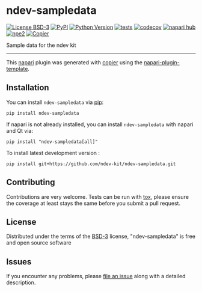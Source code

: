 # ndev-sampledata

[![License BSD-3](https://img.shields.io/pypi/l/ndev-sampledata.svg?color=green)](https://github.com/ndev-kit/ndev-sampledata/raw/main/LICENSE)
[![PyPI](https://img.shields.io/pypi/v/ndev-sampledata.svg?color=green)](https://pypi.org/project/ndev-sampledata)
[![Python Version](https://img.shields.io/pypi/pyversions/ndev-sampledata.svg?color=green)](https://python.org)
[![tests](https://github.com/ndev-kit/ndev-sampledata/workflows/tests/badge.svg)](https://github.com/ndev-kit/ndev-sampledata/actions)
[![codecov](https://codecov.io/gh/ndev-kit/ndev-sampledata/branch/main/graph/badge.svg)](https://codecov.io/gh/ndev-kit/ndev-sampledata)
[![napari hub](https://img.shields.io/endpoint?url=https://api.napari-hub.org/shields/ndev-sampledata)](https://napari-hub.org/plugins/ndev-sampledata)
[![npe2](https://img.shields.io/badge/plugin-npe2-blue?link=https://napari.org/stable/plugins/index.html)](https://napari.org/stable/plugins/index.html)
[![Copier](https://img.shields.io/endpoint?url=https://raw.githubusercontent.com/copier-org/copier/master/img/badge/badge-grayscale-inverted-border-purple.json)](https://github.com/copier-org/copier)

Sample data for the ndev kit

----------------------------------

This [napari] plugin was generated with [copier] using the [napari-plugin-template].

<!--
Don't miss the full getting started guide to set up your new package:
https://github.com/napari/napari-plugin-template#getting-started

and review the napari docs for plugin developers:
https://napari.org/stable/plugins/index.html
-->

## Installation

You can install `ndev-sampledata` via [pip]:

```
pip install ndev-sampledata
```

If napari is not already installed, you can install `ndev-sampledata` with napari and Qt via:

```
pip install "ndev-sampledata[all]"
```


To install latest development version :

```
pip install git+https://github.com/ndev-kit/ndev-sampledata.git
```



## Contributing

Contributions are very welcome. Tests can be run with [tox], please ensure
the coverage at least stays the same before you submit a pull request.

## License

Distributed under the terms of the [BSD-3] license,
"ndev-sampledata" is free and open source software

## Issues

If you encounter any problems, please [file an issue] along with a detailed description.

[napari]: https://github.com/napari/napari
[copier]: https://copier.readthedocs.io/en/stable/
[@napari]: https://github.com/napari
[MIT]: http://opensource.org/licenses/MIT
[BSD-3]: http://opensource.org/licenses/BSD-3-Clause
[GNU GPL v3.0]: http://www.gnu.org/licenses/gpl-3.0.txt
[GNU LGPL v3.0]: http://www.gnu.org/licenses/lgpl-3.0.txt
[Apache Software License 2.0]: http://www.apache.org/licenses/LICENSE-2.0
[Mozilla Public License 2.0]: https://www.mozilla.org/media/MPL/2.0/index.txt
[napari-plugin-template]: https://github.com/napari/napari-plugin-template

[file an issue]: https://github.com/ndev-kit/ndev-sampledata/issues

[napari]: https://github.com/napari/napari
[tox]: https://tox.readthedocs.io/en/latest/
[pip]: https://pypi.org/project/pip/
[PyPI]: https://pypi.org/
